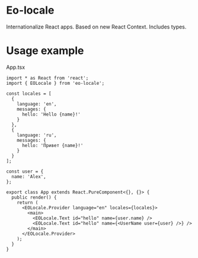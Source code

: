 # Eo-locale

Internationalize React apps. Based on new React Context. Includes types.

# Usage example

App.tsx

```
import * as React from 'react';
import { EOLocale } from 'eo-locale';

const locales = [
  {
    language: 'en',
    messages: {
      hello: 'Hello {name}!'
    }
  },
  {
    language: 'ru',
    messages: {
      hello: 'Привет {name}!'
    }
  }
];

const user = {
  name: 'Alex',
};

export class App extends React.PureComponent<{}, {}> {
  public render() {
    return (
      <EOLocale.Provider language="en" locales={locales}>
        <main>
          <EOLocale.Text id="hello" name={user.name} />
          <EOLocale.Text id="hello" name={<UserName user={user} />} />
        </main>
      </EOLocale.Provider>
    );
  }
}
```
